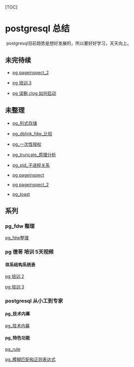 [TOC]

# postgresql 总结

​	postgresql目前趋势是想好发展的，所以要好好学习，天天向上。





## 未完待续



- [pg pageinspect_2](../20180722/pg_pageinspect_2.md)


- [pg 培训 3](../20180723/pg_dba_3.md)
- [pg 误删 clog 如何启动](../20180726/pg_瞎搞_删除clog日志.md)

  



## 未整理

- [pg_列式存储](../20180628/pg_列式存储.md)

- [pg_dblink_fdw_比较](../20180701/pg_dblink_fdw_比较.md)

- [pg_一次性授权](../20180118/pg_一次性授权.md)

- [pg_truncate_原理分析](../20180204/pg_truncate_原理分析.md)

- [pg_pid_子进程关系](../20180720/PG_TERMINATE_BACKEND_子进程关系.md)

- [pg pageinspect](../20180721/pg_pageinspect.md)

- [pg pageinspect_2](../20180722/pg_pageinspect_2.md)

- [pg_toast](../20180725/pg_toast.md)

  

  





## 系列

### pg_fdw 整理

[pg_fdw整理](../20180625/readme.md)





### pg 德哥 培训 5天视频



#### 体系结构系统表

[pg 培训 2](../20180719/pg_dba_2.md)

[pg 培训 3](../20180723/pg_dba_3.md)

 



### postgresql 从小工到专家



#### pg_技术内幕

[pg_技术内幕](../20180701/pg_技术内幕.md)



#### pg_特色功能

[pg_rule](../20180627/pg_rule.md)

[pg_模糊匹配和正则表达式](../20180704/pg_模糊匹配和正则表达式.md)



